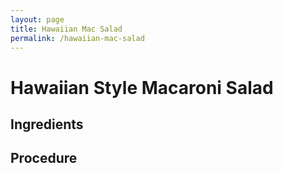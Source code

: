 ```yaml
---
layout: page
title: Hawaiian Mac Salad 
permalink: /hawaiian-mac-salad
---
```


# Hawaiian Style Macaroni Salad

## Ingredients

## Procedure 